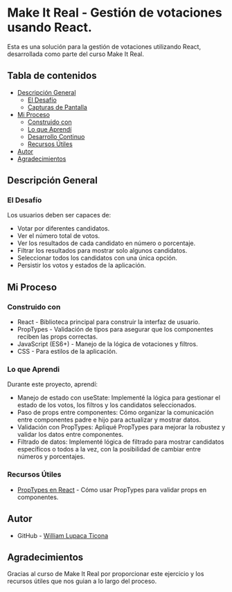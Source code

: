 # Make It Real - Gestión de votaciones usando React.

Esta es una solución para la gestión de votaciones utilizando React, desarrollada como parte del curso Make It Real.

## Tabla de contenidos

- [Descripción General](#descripción-general)
  - [El Desafío](#el-desafío)
  - [Capturas de Pantalla](#capturas-de-pantalla)
- [Mi Proceso](#mi-proceso)
  - [Construido con](#construido-con)
  - [Lo que Aprendí](#lo-que-aprendí)
  - [Desarrollo Continuo](#desarrollo-continuo)
  - [Recursos Útiles](#recursos-útiles)
- [Autor](#autor)
- [Agradecimientos](#agradecimientos)

## Descripción General

### El Desafío

Los usuarios deben ser capaces de:

- Votar por diferentes candidatos.
- Ver el número total de votos.
- Ver los resultados de cada candidato en número o porcentaje.
- Filtrar los resultados para mostrar solo algunos candidatos.
- Seleccionar todos los candidatos con una única opción.
- Persistir los votos y estados de la aplicación.

## Mi Proceso

### Construido con

- React - Biblioteca principal para construir la interfaz de usuario.
- PropTypes - Validación de tipos para asegurar que los componentes reciben las props correctas.
- JavaScript (ES6+) - Manejo de la lógica de votaciones y filtros.
- CSS - Para estilos de la aplicación.

### Lo que Aprendi

Durante este proyecto, aprendí:

- Manejo de estado con useState: Implementé la lógica para gestionar el estado de los votos, los filtros y los candidatos seleccionados.
- Paso de props entre componentes: Cómo organizar la comunicación entre componentes padre e hijo para actualizar y mostrar datos.
- Validación con PropTypes: Apliqué PropTypes para mejorar la robustez y validar los datos entre componentes.
- Filtrado de datos: Implementé lógica de filtrado para mostrar candidatos específicos o todos a la vez, con la posibilidad de cambiar entre números y porcentajes.

### Recursos Útiles

- [PropTypes en React](https://es.legacy.reactjs.org/docs/typechecking-with-proptypes.html) - Cómo usar PropTypes para validar props en componentes.

## Autor

- GitHub - [William Lupaca Ticona](https://github.com/PunoBootcamper)

## Agradecimientos

Gracias al curso de Make It Real por proporcionar este ejercicio y los recursos útiles que nos guian a lo largo del proceso.
